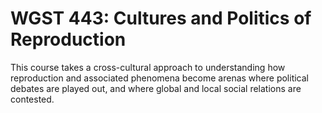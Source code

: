 # WGST 443: Cultures and Politics of Reproduction

This course takes a cross-cultural approach to understanding how reproduction and associated phenomena become arenas where political debates are played out, and where global and local social relations are contested.